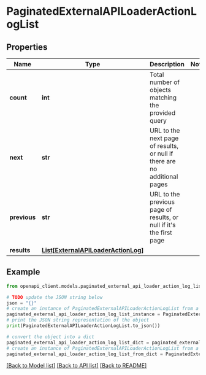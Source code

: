 # PaginatedExternalAPILoaderActionLogList


## Properties

Name | Type | Description | Notes
------------ | ------------- | ------------- | -------------
**count** | **int** | Total number of objects matching the provided query | 
**next** | **str** | URL to the next page of results, or null if there are no additional pages | 
**previous** | **str** | URL to the previous page of results, or null if it&#39;s the first page | 
**results** | [**List[ExternalAPILoaderActionLog]**](ExternalAPILoaderActionLog.md) |  | 

## Example

```python
from openapi_client.models.paginated_external_api_loader_action_log_list import PaginatedExternalAPILoaderActionLogList

# TODO update the JSON string below
json = "{}"
# create an instance of PaginatedExternalAPILoaderActionLogList from a JSON string
paginated_external_api_loader_action_log_list_instance = PaginatedExternalAPILoaderActionLogList.from_json(json)
# print the JSON string representation of the object
print(PaginatedExternalAPILoaderActionLogList.to_json())

# convert the object into a dict
paginated_external_api_loader_action_log_list_dict = paginated_external_api_loader_action_log_list_instance.to_dict()
# create an instance of PaginatedExternalAPILoaderActionLogList from a dict
paginated_external_api_loader_action_log_list_from_dict = PaginatedExternalAPILoaderActionLogList.from_dict(paginated_external_api_loader_action_log_list_dict)
```
[[Back to Model list]](../README.md#documentation-for-models) [[Back to API list]](../README.md#documentation-for-api-endpoints) [[Back to README]](../README.md)


